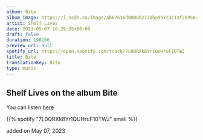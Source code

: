 ```yaml
---
album: Bite
album_image: https://i.scdn.co/image/ab67616d0000b2730ba9b7c3c13f2895048e4aac
artist: Shelf Lives
date: 2023-05-07 16:29:35+00:00
draft: false
duration: 190206
preview_url: null
spotify_url: https://open.spotify.com/track/7L0QRXk8Yr1QUHruF10TWJ
title: Bite
translationKey: Bite
type: music
---
```


## Shelf Lives on the album Bite

You can listen [here](https://open.spotify.com/track/7L0QRXk8Yr1QUHruF10TWJ)

{{% spotify "7L0QRXk8Yr1QUHruF10TWJ" small %}}

added on May 07, 2023